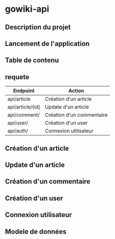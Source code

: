 # gowiki-api

## Description du projet

## Lancement de l'application 

## Table de contenu

## requete

| Endpoint |   Action  |
|--|--|
| api/article  | Création d'un article |
| api/article/{id] | Update d'un article  |
| api/comment/ | Création d'un commentaire |
| api/user/ | Création d'un user |
| api/auth/ | Connexion utilisateur |


## Création d'un article

## Update d'un article

## Création d'un commentaire

## Création d'un user

## Connexion utilisateur

## Modele de données



